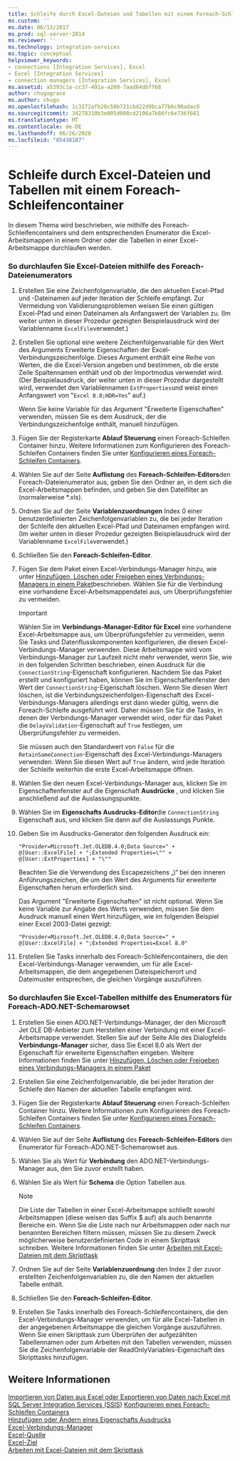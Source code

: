 ```yaml
---
title: Schleife durch Excel-Dateien und Tabellen mit einem Foreach-Schleifencontainer | Microsoft-Dokumentation
ms.custom: ''
ms.date: 06/13/2017
ms.prod: sql-server-2014
ms.reviewer: ''
ms.technology: integration-services
ms.topic: conceptual
helpviewer_keywords:
- connections [Integration Services], Excel
- Excel [Integration Services]
- connection managers [Integration Services], Excel
ms.assetid: a5393c1a-cc37-491a-a260-7aad84dbff68
author: chugugrace
ms.author: chugu
ms.openlocfilehash: 1c3272afb28c50b721cbd22d9bca77b6c90adac0
ms.sourcegitcommit: 34278310b3e005d008cd2106a7b86fc6e736f661
ms.translationtype: MT
ms.contentlocale: de-DE
ms.lasthandoff: 06/26/2020
ms.locfileid: "85438187"
---
```

# <a name="loop-through-excel-files-and-tables-by-using-a-foreach-loop-container"></a>Schleife durch Excel-Dateien und Tabellen mit einem Foreach-Schleifencontainer
  In diesem Thema wird beschrieben, wie mithilfe des Foreach-Schleifencontainers und dem entsprechenden Enumerator die Excel-Arbeitsmappen in einem Ordner oder die Tabellen in einer Excel-Arbeitsmappe durchlaufen werden.  
  
### <a name="to-loop-through-excel-files-by-using-the-foreach-file-enumerator"></a>So durchlaufen Sie Excel-Dateien mithilfe des Foreach-Dateienumerators  
  
1.  Erstellen Sie eine Zeichenfolgenvariable, die den aktuellen Excel-Pfad und -Dateinamen auf jeder Iteration der Schleife empfängt. Zur Vermeidung von Validierungsproblemen weisen Sie einen gültigen Excel-Pfad und einen Dateinamen als Anfangswert der Variablen zu. (Im weiter unten in dieser Prozedur gezeigten Beispielausdruck wird der Variablenname `ExcelFile`verwendet.)  
  
2.  Erstellen Sie optional eine weitere Zeichenfolgenvariable für den Wert des Arguments Erweiterte Eigenschaften der Excel-Verbindungszeichenfolge. Dieses Argument enthält eine Reihe von Werten, die die Excel-Version angeben und bestimmen, ob die erste Zeile Spaltennamen enthält und ob der Importmodus verwendet wird. (Der Beispielausdruck, der weiter unten in dieser Prozedur dargestellt wird, verwendet den Variablennamen `ExtProperties`und weist einen Anfangswert von "`Excel 8.0;HDR=Yes`" auf.)  
  
     Wenn Sie keine Variable für das Argument "Erweiterte Eigenschaften" verwenden, müssen Sie es dem Ausdruck, der die Verbindungszeichenfolge enthält, manuell hinzufügen.  
  
3.  Fügen Sie der Registerkarte **Ablauf Steuerung** einen Foreach-Schleifen Container hinzu. Weitere Informationen zum Konfigurieren des Foreach-Schleifen Containers finden Sie unter [Konfigurieren eines Foreach-Schleifen Containers](foreach-loop-container.md).  
  
4.  Wählen Sie auf der Seite **Auflistung** des **Foreach-Schleifen-Editors**den Foreach-Dateienumerator aus, geben Sie den Ordner an, in dem sich die Excel-Arbeitsmappen befinden, und geben Sie den Dateifilter an (normalerweise *.xls).  
  
5.  Ordnen Sie auf der Seite **Variablenzuordnungen** Index 0 einer benutzerdefinierten Zeichenfolgenvariablen zu, die bei jeder Iteration der Schleife den aktuellen Excel-Pfad und Dateinamen empfangen wird. (Im weiter unten in dieser Prozedur gezeigten Beispielausdruck wird der Variablenname `ExcelFile`verwendet.)  
  
6.  Schließen Sie den **Foreach-Schleifen-Editor**.  
  
7.  Fügen Sie dem Paket einen Excel-Verbindungs-Manager hinzu, wie unter [Hinzufügen, Löschen oder Freigeben eines Verbindungs-Managers in einem Paket](../add-delete-or-share-a-connection-manager-in-a-package.md)beschrieben. Wählen Sie für die Verbindung eine vorhandene Excel-Arbeitsmappendatei aus, um Überprüfungsfehler zu vermeiden.  
  
    > [!IMPORTANT]  
    >  Wählen Sie im **Verbindungs-Manager-Editor für Excel** eine vorhandene Excel-Arbeitsmappe aus, um Überprüfungsfehler zu vermeiden, wenn Sie Tasks und Datenflusskomponenten konfigurieren, die diesen Excel-Verbindungs-Manager verwenden. Diese Arbeitsmappe wird vom Verbindungs-Manager zur Laufzeit nicht mehr verwendet, wenn Sie, wie in den folgenden Schritten beschrieben, einen Ausdruck für die `ConnectionString`-Eigenschaft konfigurieren. Nachdem Sie das Paket erstellt und konfiguriert haben, können Sie im Eigenschaftenfenster den Wert der `ConnectionString`-Eigenschaft löschen. Wenn Sie diesen Wert löschen, ist die Verbindungszeichenfolgen-Eigenschaft des Excel-Verbindungs-Managers allerdings erst dann wieder gültig, wenn die Foreach-Schleife ausgeführt wird. Daher müssen Sie für die Tasks, in denen der Verbindungs-Manager verwendet wird, oder für das Paket die `DelayValidation`-Eigenschaft auf `True` festlegen, um Überprüfungsfehler zu vermeiden.  
    >   
    >  Sie müssen auch den Standardwert von `False` für die `RetainSameConnection`-Eigenschaft des Excel-Verbindungs-Managers verwenden. Wenn Sie diesen Wert auf `True` ändern, wird jede Iteration der Schleife weiterhin die erste Excel-Arbeitsmappe öffnen.  
  
8.  Wählen Sie den neuen Excel-Verbindungs-Manager aus, klicken Sie im Eigenschaftenfenster auf die Eigenschaft **Ausdrücke** , und klicken Sie anschließend auf die Auslassungspunkte.  
  
9. Wählen Sie im **Eigenschafts Ausdrucks-Editor**die `ConnectionString` Eigenschaft aus, und klicken Sie dann auf die Auslassungs Punkte.  
  
10. Geben Sie im Ausdrucks-Generator den folgenden Ausdruck ein:  
  
    ```  
    "Provider=Microsoft.Jet.OLEDB.4.0;Data Source=" +  @[User::ExcelFile] + ";Extended Properties=\"" + @[User::ExtProperties] + "\""  
    ```  
  
     Beachten Sie die Verwendung des Escapezeichens „\\“ bei den inneren Anführungszeichen, die um den Wert des Arguments für erweiterte Eigenschaften herum erforderlich sind.  
  
     Das Argument "Erweiterte Eigenschaften" ist nicht optional. Wenn Sie keine Variable zur Angabe des Werts verwenden, müssen Sie dem Ausdruck manuell einen Wert hinzufügen, wie im folgenden Beispiel einer Excel 2003-Datei gezeigt:  
  
    ```  
    "Provider=Microsoft.Jet.OLEDB.4.0;Data Source=" +  @[User::ExcelFile] + ";Extended Properties=Excel 8.0"  
    ```  
  
11. Erstellen Sie Tasks innerhalb des Foreach-Schleifencontainers, die den Excel-Verbindungs-Manager verwenden, um für alle Excel-Arbeitsmappen, die dem angegebenen Dateispeicherort und Dateimuster entsprechen, die gleichen Vorgänge auszuführen.  
  
### <a name="to-loop-through-excel-tables-by-using-the-foreach-adonet-schema-rowset-enumerator"></a>So durchlaufen Sie Excel-Tabellen mithilfe des Enumerators für Foreach-ADO.NET-Schemarowset  
  
1.  Erstellen Sie einen ADO.NET-Verbindungs-Manager, der den Microsoft Jet OLE DB-Anbieter zum Herstellen einer Verbindung mit einer Excel-Arbeitsmappe verwendet. Stellen Sie auf der Seite Alle des Dialogfelds **Verbindungs-Manager** sicher, dass Sie Excel 8.0 als Wert der Eigenschaft für erweiterte Eigenschaften eingeben. Weitere Informationen finden Sie unter [Hinzufügen, Löschen oder Freigeben eines Verbindungs-Managers in einem Paket](../add-delete-or-share-a-connection-manager-in-a-package.md)  
  
2.  Erstellen Sie eine Zeichenfolgenvariable, die bei jeder Iteration der Schleife den Namen der aktuellen Tabelle empfangen wird.  
  
3.  Fügen Sie der Registerkarte **Ablauf Steuerung** einen Foreach-Schleifen Container hinzu. Weitere Informationen zum Konfigurieren des Foreach-Schleifen Containers finden Sie unter [Konfigurieren eines Foreach-Schleifen Containers](foreach-loop-container.md).  
  
4.  Wählen Sie auf der Seite **Auflistung** des **Foreach-Schleifen-Editors** den Enumerator für Foreach-ADO.NET-Schemarowset aus.  
  
5.  Wählen Sie als Wert für **Verbindung** den ADO.NET-Verbindungs-Manager aus, den Sie zuvor erstellt haben.  
  
6.  Wählen Sie als Wert für **Schema** die Option Tabellen aus.  
  
    > [!NOTE]  
    >  Die Liste der Tabellen in einer Excel-Arbeitsmappe schließt sowohl Arbeitsmappen (diese weisen das Suffix $ auf) als auch benannte Bereiche ein. Wenn Sie die Liste nach nur Arbeitsmappen oder nach nur benannten Bereichen filtern müssen, müssen Sie zu diesem Zweck möglicherweise benutzerdefinierten Code in einem Skripttask schreiben. Weitere Informationen finden Sie unter [Arbeiten mit Excel-Dateien mit dem Skripttask](script-task.md)  
  
7.  Ordnen Sie auf der Seite **Variablenzuordnung** den Index 2 der zuvor erstellten Zeichenfolgenvariablen zu, die den Namen der aktuellen Tabelle enthält.  
  
8.  Schließen Sie den **Foreach-Schleifen-Editor**.  
  
9. Erstellen Sie Tasks innerhalb des Foreach-Schleifencontainers, die den Excel-Verbindungs-Manager verwenden, um für alle Excel-Tabellen in der angegebenen Arbeitsmappe die gleichen Vorgänge auszuführen. Wenn Sie einen Skripttask zum Überprüfen der aufgezählten Tabellennamen oder zum Arbeiten mit den Tabellen verwenden, müssen Sie die Zeichenfolgenvariable der ReadOnlyVariables-Eigenschaft des Skripttasks hinzufügen.  
  
## <a name="see-also"></a>Weitere Informationen  
 [Importieren von Daten aus Excel oder Exportieren von Daten nach Excel mit SQL Server Integration Services (SSIS)](../load-data-to-from-excel-with-ssis.md) [Konfigurieren eines Foreach-Schleifen Containers](foreach-loop-container.md)   
 [Hinzufügen oder Ändern eines Eigenschafts Ausdrucks](../expressions/add-or-change-a-property-expression.md)   
 [Excel-Verbindungs-Manager](../connection-manager/excel-connection-manager.md)   
 [Excel-Quelle](../data-flow/excel-source.md)   
 [Excel-Ziel](../data-flow/excel-destination.md)   
 [Arbeiten mit Excel-Dateien mit dem Skripttask](script-task.md)  
  
  
